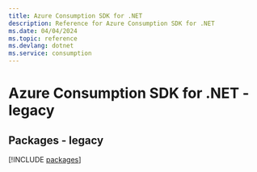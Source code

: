 ```yaml
---
title: Azure Consumption SDK for .NET
description: Reference for Azure Consumption SDK for .NET
ms.date: 04/04/2024
ms.topic: reference
ms.devlang: dotnet
ms.service: consumption
---
```

# Azure Consumption SDK for .NET - legacy
## Packages - legacy
[!INCLUDE [packages](consumption-index.md)]